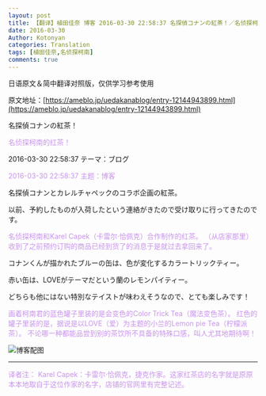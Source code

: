 ```yaml
---
layout: post
title: 【翻译】植田佳奈 博客 2016-03-30 22:58:37 名探偵コナンの紅茶！／名侦探柯南的红茶！
date: 2016-03-30
Author: Kotonyan
categories: Translation
tags: [植田佳奈,名侦探柯南]
comments: true
---
```


日语原文＆简中翻译对照版，仅供学习参考使用

原文地址：[https://ameblo.jp/uedakanablog/entry-12144943899.html](https://ameblo.jp/uedakanablog/entry-12144943899.html)

名探偵コナンの紅茶！

<font color="#c893eb">名侦探柯南的红茶！</font>

2016-03-30 22:58:37 テーマ：ブログ

<font color="#c893eb">2016-03-30 22:58:37 主题：博客</font>

名探偵コナンとカレルチャペックのコラボ企画の紅茶。

以前、予約したものが入荷したという連絡がきたので受け取りに行ってきたのです。

<font color="#c893eb">名侦探柯南和Karel Capek（卡雷尔·恰佩克）合作制作的红茶。
（从店家那里）收到了之前预约订购的商品已经到货了的消息于是就过去拿回来了。</font>

コナンくんが描かれたブルーの缶は、色が変化するカラートリックティー。

赤い缶は、LOVEがテーマだという蘭のレモンパイティー。

どちらも他にはない特別なテイストが味わえそうなので、とても楽しみです！

<font color="#c893eb">画着柯南君的蓝色罐子里装的是会变色的Color Trick Tea（魔法变色茶）。
红色的罐子里装的是，据说是以LOVE（爱）为主题的小兰的Lemon pie Tea（柠檬派茶）。
不论哪一种都能品尝到别的茶饮所不具备的特殊口感，叫人尤其地期待啊！</font>

![博客配图](https://ww2.sinaimg.cn/large/006mHAdlgw1f2fas19t9hj30pu0j4ae1.jpg)
 
---

<font color="#c893eb">译者注：
Karel Capek：卡雷尔·恰佩克，捷克作家。这家红茶店的名字就是原原本本地取自于这位作家的名字，店铺的官网里有完整记述。</font>
